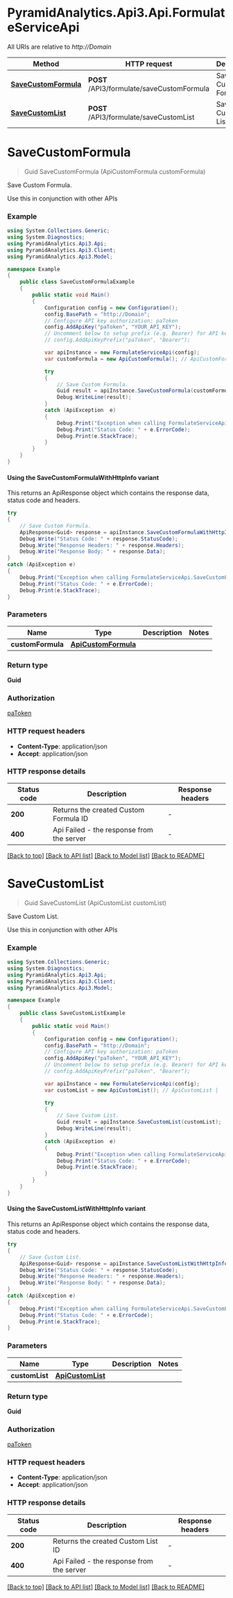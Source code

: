 # PyramidAnalytics.Api3.Api.FormulateServiceApi

All URIs are relative to *http://Domain*

| Method | HTTP request | Description |
|--------|--------------|-------------|
| [**SaveCustomFormula**](FormulateServiceApi.md#savecustomformula) | **POST** /API3/formulate/saveCustomFormula | Save Custom Formula. |
| [**SaveCustomList**](FormulateServiceApi.md#savecustomlist) | **POST** /API3/formulate/saveCustomList | Save Custom List. |

<a name="savecustomformula"></a>
# **SaveCustomFormula**
> Guid SaveCustomFormula (ApiCustomFormula customFormula)

Save Custom Formula.

Use this in conjunction with other APIs

### Example
```csharp
using System.Collections.Generic;
using System.Diagnostics;
using PyramidAnalytics.Api3.Api;
using PyramidAnalytics.Api3.Client;
using PyramidAnalytics.Api3.Model;

namespace Example
{
    public class SaveCustomFormulaExample
    {
        public static void Main()
        {
            Configuration config = new Configuration();
            config.BasePath = "http://Domain";
            // Configure API key authorization: paToken
            config.AddApiKey("paToken", "YOUR_API_KEY");
            // Uncomment below to setup prefix (e.g. Bearer) for API key, if needed
            // config.AddApiKeyPrefix("paToken", "Bearer");

            var apiInstance = new FormulateServiceApi(config);
            var customFormula = new ApiCustomFormula(); // ApiCustomFormula | 

            try
            {
                // Save Custom Formula.
                Guid result = apiInstance.SaveCustomFormula(customFormula);
                Debug.WriteLine(result);
            }
            catch (ApiException  e)
            {
                Debug.Print("Exception when calling FormulateServiceApi.SaveCustomFormula: " + e.Message);
                Debug.Print("Status Code: " + e.ErrorCode);
                Debug.Print(e.StackTrace);
            }
        }
    }
}
```

#### Using the SaveCustomFormulaWithHttpInfo variant
This returns an ApiResponse object which contains the response data, status code and headers.

```csharp
try
{
    // Save Custom Formula.
    ApiResponse<Guid> response = apiInstance.SaveCustomFormulaWithHttpInfo(customFormula);
    Debug.Write("Status Code: " + response.StatusCode);
    Debug.Write("Response Headers: " + response.Headers);
    Debug.Write("Response Body: " + response.Data);
}
catch (ApiException e)
{
    Debug.Print("Exception when calling FormulateServiceApi.SaveCustomFormulaWithHttpInfo: " + e.Message);
    Debug.Print("Status Code: " + e.ErrorCode);
    Debug.Print(e.StackTrace);
}
```

### Parameters

| Name | Type | Description | Notes |
|------|------|-------------|-------|
| **customFormula** | [**ApiCustomFormula**](ApiCustomFormula.md) |  |  |

### Return type

**Guid**

### Authorization

[paToken](../README.md#paToken)

### HTTP request headers

 - **Content-Type**: application/json
 - **Accept**: application/json


### HTTP response details
| Status code | Description | Response headers |
|-------------|-------------|------------------|
| **200** | Returns the created Custom Formula ID |  -  |
| **400** | Api Failed - the response from the server |  -  |

[[Back to top]](#) [[Back to API list]](../README.md#documentation-for-api-endpoints) [[Back to Model list]](../README.md#documentation-for-models) [[Back to README]](../README.md)

<a name="savecustomlist"></a>
# **SaveCustomList**
> Guid SaveCustomList (ApiCustomList customList)

Save Custom List.

Use this in conjunction with other APIs

### Example
```csharp
using System.Collections.Generic;
using System.Diagnostics;
using PyramidAnalytics.Api3.Api;
using PyramidAnalytics.Api3.Client;
using PyramidAnalytics.Api3.Model;

namespace Example
{
    public class SaveCustomListExample
    {
        public static void Main()
        {
            Configuration config = new Configuration();
            config.BasePath = "http://Domain";
            // Configure API key authorization: paToken
            config.AddApiKey("paToken", "YOUR_API_KEY");
            // Uncomment below to setup prefix (e.g. Bearer) for API key, if needed
            // config.AddApiKeyPrefix("paToken", "Bearer");

            var apiInstance = new FormulateServiceApi(config);
            var customList = new ApiCustomList(); // ApiCustomList | 

            try
            {
                // Save Custom List.
                Guid result = apiInstance.SaveCustomList(customList);
                Debug.WriteLine(result);
            }
            catch (ApiException  e)
            {
                Debug.Print("Exception when calling FormulateServiceApi.SaveCustomList: " + e.Message);
                Debug.Print("Status Code: " + e.ErrorCode);
                Debug.Print(e.StackTrace);
            }
        }
    }
}
```

#### Using the SaveCustomListWithHttpInfo variant
This returns an ApiResponse object which contains the response data, status code and headers.

```csharp
try
{
    // Save Custom List.
    ApiResponse<Guid> response = apiInstance.SaveCustomListWithHttpInfo(customList);
    Debug.Write("Status Code: " + response.StatusCode);
    Debug.Write("Response Headers: " + response.Headers);
    Debug.Write("Response Body: " + response.Data);
}
catch (ApiException e)
{
    Debug.Print("Exception when calling FormulateServiceApi.SaveCustomListWithHttpInfo: " + e.Message);
    Debug.Print("Status Code: " + e.ErrorCode);
    Debug.Print(e.StackTrace);
}
```

### Parameters

| Name | Type | Description | Notes |
|------|------|-------------|-------|
| **customList** | [**ApiCustomList**](ApiCustomList.md) |  |  |

### Return type

**Guid**

### Authorization

[paToken](../README.md#paToken)

### HTTP request headers

 - **Content-Type**: application/json
 - **Accept**: application/json


### HTTP response details
| Status code | Description | Response headers |
|-------------|-------------|------------------|
| **200** | Returns the created Custom List ID |  -  |
| **400** | Api Failed - the response from the server |  -  |

[[Back to top]](#) [[Back to API list]](../README.md#documentation-for-api-endpoints) [[Back to Model list]](../README.md#documentation-for-models) [[Back to README]](../README.md)

